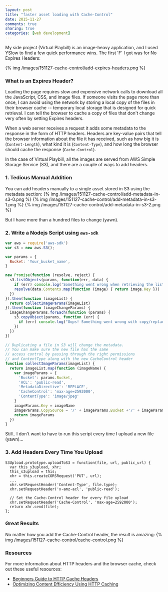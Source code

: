 ```yaml
---
layout: post
title: "faster asset loading with Cache-Control"
date: 2015-11-27
comments: true
sharing: true
categories: [web development]
---
```


My side project (Virtual Playbill) is an image-heavy application, and I used YSlow to find a few quick performance wins. The first 'F' I got was for No Expires Headers:

{% img /images/151127-cache-control/add-expires-headers.png %}

### What is an Expires Header?
Loading the page requires slow and expensive network calls to download all the JavaScript, CSS, and image files. If someone visits the page more than once, I can avoid using the network by storing a local copy of the files in their browser cache -- temporary local storage that is designed for quick retrieval. I can tell the browser to cache a copy of files that don't change very often by setting Expires headers.
<!--more-->

When a web server receives a request it adds some metadata to the response in the form of HTTP headers. Headers are key-value pairs that tell the browser information about the file it has received, such as how big it is (`Content-Length`), what kind it is (`Content-Type`), and how long the browser should cache the response (`Cache-Control`).

In the case of Virtual Playbill, all the images are served from AWS Simple Storage Service (S3), and there are a couple of ways to add headers.

### 1. Tedious Manual Addition
You can add headers manually to a single asset stored in S3 using the metadata section:
{% img /images/151127-cache-control/add-metadata-in-s3-0.png %}
{% img /images/151127-cache-control/add-metadata-in-s3-1.png %}
{% img /images/151127-cache-control/add-metadata-in-s3-2.png %}

But I have more than a hundred files to change (yawn).

### 2. Write a Nodejs Script using `aws-sdk`

```javascript
var aws = require('aws-sdk')
var s3 = new aws.S3();

var params = {
  Bucket: 'Your_bucket_name',
}

new Promise(function (resolve, reject) {
  s3.listObjects(params, function(err, data) {
    if (err) console.log('Something went wrong when retrieving the list of objects: ' + err)
    resolve(data.Contents.map(function (image) { return image.Key }))
  })
}).then(function (imageList) {
  return collectImageParams(imageList)
}).then(function (imageChangeParams) {
  imageChangeParams.forEach(function (params) {
    s3.copyObject(params, function (err) {
      if (err) console.log("Oops! Something went wrong with copy/replace for " + params)
    })
  })
})

// Duplicating a file in S3 will change the metadata.
// You can make sure the new file has the same
// access control by passing through the right permissions
// and ContentType along with the new CacheControl header
function collectImageParams(imageList) {
  return imageList.map(function (imageName) {
    var imageParams = {
      'Bucket': params.Bucket,
      'ACL': 'public-read',
      'MetadataDirective': 'REPLACE',
      'CacheControl': 'max-age=2592000',
      'ContentType': 'image/jpeg'
    }
    imageParams.Key = imageName
    imageParams.CopySource = '/' + imageParams.Bucket +'/' + imageParams.Key
    return imageParams
  })
}
```
Still.. I don't want to have to run this script every time I upload a new file (yawn)...

### 3. Add Headers Every Time You Upload

```
S3Upload.prototype.uploadToS3 = function(file, url, public_url) {
  var this_s3upload, xhr;
  this_s3upload = this;
  xhr = this.createCORSRequest('PUT', url);
  ...
  xhr.setRequestHeader('Content-Type', file.type);
  xhr.setRequestHeader('x-amz-acl', 'public-read');

  // Set the Cache-Control header for every file upload
  xhr.setRequestHeader('Cache-Control', 'max-age=2592000');
  return xhr.send(file);
};
```

### Great Results
No matter how you add the Cache-Control header, the result is amazing:
{% img /images/151127-cache-control/cache-control.png %}

### Resources
For more information about HTTP headers and the browser cache, check out these useful resources:

* [Beginners Guide to HTTP Cache Headers](http://www.mobify.com/blog/beginners-guide-to-http-cache-headers/)
* [Optimizing Content Efficiency Using HTTP Caching](https://developers.google.com/web/fundamentals/performance/optimizing-content-efficiency/http-caching?hl=en)